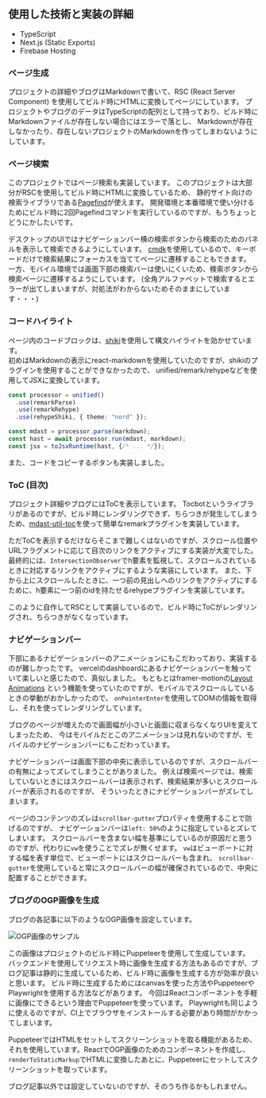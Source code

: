## 使用した技術と実装の詳細

- TypeScript
- Next.js (Static Exports)
- Firebase Hosting

### ページ生成

プロジェクトの詳細やブログはMarkdownで書いて、RSC (React Server Component) を使用してビルド時にHTMLに変換してページにしています。
プロジェクトやブログのデータはTypeScriptの配列として持っており、ビルド時にMarkdownファイルが存在しない場合にはエラーで落とし、
Markdownが存在しなかったり、存在しないプロジェクトのMarkdownを作ってしまわないようにしています。

### ページ検索

このプロジェクトではページ検索も実装しています。
このプロジェクトは大部分がRSCを使用してビルド時にHTMLに変換しているため、
静的サイト向けの検索ライブラリである[Pagefind](https://pagefind.app/)が使えます。
開発環境と本番環境で使い分けるためにビルド時に2回Pagefindコマンドを実行しているのですが、もうちょっとどうにかしたいです。

デスクトップのUIではナビゲーションバー横の検索ボタンから検索のためのパネルを表示して検索できるようにしています。
[cmdk](https://cmdk.paco.me/)を使用しているので、キーボードだけで検索結果にフォーカスを当ててページに遷移することもできます。
一方、モバイル環境では画面下部の検索バーは使いにくいため、検索ボタンから検索ページに遷移するようにしています。
(全角アルファベットで検索するとエラーが出てしまいますが、対処法がわからないためそのままにしています・・・)

### コードハイライト

ページ内のコードブロックは、[shiki](https://shiki.style/)を使用して構文ハイライトを効かせています。  
初めはMarkdownの表示にreact-markdownを使用していたのですが、shikiのプラグインを使用することができなかったので、
unified/remark/rehypeなどを使用してJSXに変換しています。  

```ts
const processor = unified()
  .use(remarkParse)
  .use(remarkRehype)
  .use(rehypeShiki, { theme: "nord" });

const mdast = processor.parse(markdown);
const hast = await processor.run(mdast, markdown);
const jsx = toJsxRuntime(hast, {/* ... */});
```

また、コードをコピーするボタンも実装しました。

### ToC (目次)

プロジェクト詳細やブログにはToCを表示しています。
Tocbotというライブラリがあるのですが、ビルド時にレンダリングできず、ちらつきが発生してしまうため、[mdast-util-toc](https://github.com/syntax-tree/mdast-util-toc/tree/main)を使って簡単なremarkプラグインを実装しています。

ただToCを表示するだけならそこまで難しくはないのですが、スクロール位置やURLフラグメントに応じて目次のリンクをアクティブにする実装が大変でした。
最終的には、`IntersectionObserver`でh要素を監視して、スクロールされているときに対応するリンクをアクティブにするような実装にしています。
また、下から上にスクロールしたときに、一つ前の見出しへのリンクをアクティブにするために、h要素に一つ前のidを持たせるrehypeプラグインを実装しています。

このように自作してRSCとして実装しているので、ビルド時にToCがレンダリングされ、ちらつきがなくなっています。

### ナビゲーションバー

下部にあるナビゲーションバーのアニメーションにもこだわっており、実装するのが難しかったです。
vercelのdashboardにあるナビゲーションバーを触っていて楽しいと感じたので、真似しました。
もともとはframer-motionの[Layout Animations](https://www.framer.com/motion/layout-animations/)
という機能を使っていたのですが、モバイルでスクロールしているときの挙動がおかしかったので、
`onPointerEnter`を使用してDOMの情報を取得し、それを使ってレンダリングしています。  

ブログのページが増えたので画面幅が小さいと画面に収まらなくなりUIを変えてしまったため、
今はモバイルだとこのアニメーションは見れないのですが、モバイルのナビゲーションバーにもこだわっています。

ナビゲーションバーは画面下部の中央に表示しているのですが、スクロールバーの有無によってズレてしまうことがありました。
例えば検索ページでは、検索していないときにはスクロールバーは表示されず、検索結果が多いとスクロールバーが表示されるのですが、
そういったときにナビゲーションバーがズレてしまいます。

ページのコンテンツのズレは`scrollbar-gutter`プロパティを使用することで防げるのですが、
ナビゲーションバーは`left: 50%`のように指定しているとズレてしまいます。
スクロールバーを含まない幅を基準にしているのが原因だと思うのですが、代わりに`vw`を使うことでズレが無くせます。
`vw`はビューポートに対する幅を表す単位で、ビューポートにはスクロールバーも含まれ、
`scrollbar-gutter`を使用していると常にスクロールバーの幅が確保されているので、中央に配置することができます。

### ブログのOGP画像を生成

ブログの各記事に以下のようなOGP画像を設定しています。

![OGP画像のサンプル](/images/ogp/o11y.png)

この画像はプロジェクトのビルド時にPuppeteerを使用して生成しています。
バックエンドを使用してリクエスト時に画像を生成する方法もあるのですが、ブログ記事は静的に生成しているため、ビルド時に画像を生成する方が効率が良いと思います。
ビルド時に生成するためにはcanvasを使った方法やPuppeteerやPlaywrightを使用する方法などがあります。
今回はReactコンポーネントを手軽に画像にできるという理由でPuppeteerを使っています。
Playwrightも同じように使えるのですが、CI上でブラウザをインストールする必要があり時間がかかってしまいます。

PuppeteerではHTMLをセットしてスクリーンショットを取る機能があるため、それを使用しています。ReactでOGP画像のためのコンポーネントを作成し、`renderToStaticMarkup`でHTMLに変換したあとに、Puppeteerにセットしてスクリーンショットを取っています。

ブログ記事以外では設定していないのですが、そのうち作るかもしれません。
